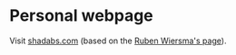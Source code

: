 # Personal webpage

Visit [shadabs.com](https://shadabs.com/) (based on the [Ruben Wiersma's page](https://github.com/rubenwiersma/rubenwiersma.github.io)).